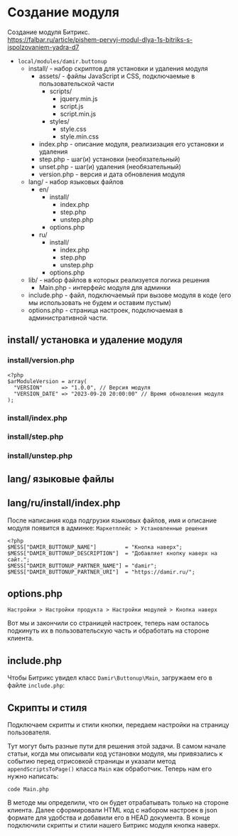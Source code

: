 # Создание модуля
Создание модуля Битрикс.  
https://falbar.ru/article/pishem-pervyj-modul-dlya-1s-bitriks-s-ispolzovaniem-yadra-d7  


- `local/modules/damir.buttonup`
  - install/ - набор скриптов для установки и удаления модуля
    - assets/ - файлы JavaScript и CSS, подключаемые в пользовательской части
      - scripts/
        - jquery.min.js
        - script.js
        - script.min.js
      - styles/
        - style.css
        - style.min.css
    - index.php - описание модуля, реализизация его установки и удаления
    - step.php - шаг(и) установки (необязательный)
    - unset.php - шаг(и) удаления (необязательный)
    - version.php - версия и дата обновления модуля
  - lang/ - набор языковых файлов
    - en/
      - install/
        - index.php
        - step.php
        - unstep.php
      - options.php
    - ru/
      - install/
        - index.php
        - step.php
        - unstep.php
      - options.php
  - lib/ - набор файлов в которых реализуется логика решения
    - Main.php - интерфейс модуля для админки
  - include.php - файл, подключаемый при вызове модуля в коде (его мы использовать не будем и оставим пустым)
  - options.php - страница настроек, подключаемая в административной части.

## install/ установка и удаление модуля

### install/version.php

    <?php
    $arModuleVersion = array(
      "VERSION"      => "1.0.0", // Версия модуля
      "VERSION_DATE" => "2023-09-20 20:00:00" // Время обновления модуля
    );


### install/index.php

### install/step.php

### install/unstep.php

## lang/ языковые файлы

## lang/ru/install/index.php
После написания кода подгрузки языковых файлов, имя и описание модуля появится в админке: `Маркетплейс > Установленные решения`

    <?php
    $MESS["DAMIR_BUTTONUP_NAME"]         = "Кнопка наверх";
    $MESS["DAMIR_BUTTONUP_DESCRIPTION"]  = "Добавляет кнопку наверх на сайт.";
    $MESS["DAMIR_BUTTONUP_PARTNER_NAME"] = "damir";
    $MESS["DAMIR_BUTTONUP_PARTNER_URI"]  = "https://damir.ru/";

## options.php
`Настройки > Настройки продукта > Настройки модулей > Кнопка наверх`  

Вот мы и закончили со страницей настроек, теперь нам осталось подкинуть их в пользовательскую часть и обработать на стороне клиента.

## include.php
Чтобы Битрикс увидел класс `Damir\Buttonup\Main`, загружаем его в файле `include.php`:

## Скрипты и стиля
Подключаем скрипты и стили кнопки, передаем настройки на страницу пользователя.

Тут могут быть разные пути для решения этой задачи. В самом начале статьи, когда мы описывали код установки модуля, мы привязались к событию перед отрисовкой страницы и указали метод `appendScriptsToPage()` класса `Main` как обработчик. Теперь нам его нужно написать:

    code Main.php

В методе мы определили, что он будет отрабатывать только на стороне клиента. Далее сформировали HTML код с набором настроек в json формате для удобства и добавили его в HEAD документа. В конце подключили скрипты и стили нашего Битрикс модуля кнопка наверх.

